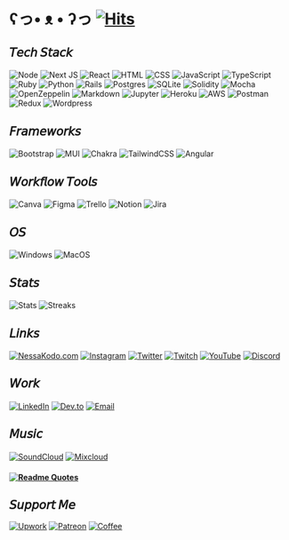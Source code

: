 # ʕっ• ᴥ • ʔっ [![Hits](https://hits.seeyoufarm.com/api/count/incr/badge.svg?url=https%3A%2F%2Fgithub.com%2Fgjbae1212%2Fhit-counter&count_bg=%23b325ae&title_bg=%23555555&icon=&icon_color=%23E7E7E7&title=hits&edge_flat=false)](https://hits.seeyoufarm.com)

## 𝘛𝘦𝘤𝘩 𝘚𝘵𝘢𝘤𝘬

#### 
![Node](https://img.shields.io/badge/Node.js-b325ae?style=for-the-badge&logo=nodedotjs&logoColor=white)
![Next JS](https://img.shields.io/badge/Next-b325ae?style=for-the-badge&logo=next.js&logoColor=white)
![React](https://img.shields.io/badge/react-b325ae?style=for-the-badge&logo=react&logoColor=white)
![HTML](https://img.shields.io/badge/HTML5-b325ae?style=for-the-badge&logo=html5&logoColor=white)
![CSS](https://img.shields.io/badge/CSS3-b325ae?style=for-the-badge&logo=css3&logoColor=white)
![JavaScript](https://img.shields.io/badge/javascript-b325ae?style=for-the-badge&logo=javascript&logoColor=white)
![TypeScript](https://img.shields.io/badge/TypeScript-b325ae?style=for-the-badge&logo=typescript&logoColor=white)
![Ruby](https://img.shields.io/badge/ruby-b325ae?style=for-the-badge&logo=ruby&logoColor=white)
![Python](https://img.shields.io/badge/Python-b325ae?style=for-the-badge&logo=python&logoColor=white)
![Rails](https://img.shields.io/badge/rails-b325ae?style=for-the-badge&logo=ruby-on-rails&logoColor=white)
![Postgres](https://img.shields.io/badge/postgres-b325ae?style=for-the-badge&logo=postgresql&logoColor=white)
![SQLite](https://img.shields.io/badge/sqlite-b325ae?style=for-the-badge&logo=sqlite&logoColor=white)
![Solidity](https://img.shields.io/badge/Solidity-b325ae?style=for-the-badge&logo=solidity&logoColor=white)
![Mocha](https://img.shields.io/badge/Mocha-b325ae?style=for-the-badge&logo=Mocha&logoColor=white)
![OpenZeppelin](https://img.shields.io/badge/OpenZeppelin-b325ae?logo=OpenZeppelin&logoColor=fff&style=for-the-badge)
![Markdown](https://img.shields.io/badge/markdown-b325ae?style=for-the-badge&logo=markdown&logoColor=white)
![Jupyter](https://img.shields.io/badge/Jupyter-b325ae?&style=for-the-badge&logo=Jupyter&logoColor=white)
![Heroku](https://img.shields.io/badge/heroku-b325ae?style=for-the-badge&logo=heroku&logoColor=white)
![AWS](https://img.shields.io/badge/Amazon_AWS-b325ae?style=for-the-badge&logo=amazonaws&logoColor=white)
![Postman](https://img.shields.io/badge/Postman-b325ae?style=for-the-badge&logo=Postman&logoColor=white)
![Redux](https://img.shields.io/badge/Redux-b325ae?style=for-the-badge&logo=redux&logoColor=white)
![Wordpress](https://img.shields.io/badge/Wordpress-b325ae?style=for-the-badge&logo=wordpress&logoColor=white)


## 𝘍𝘳𝘢𝘮𝘦𝘸𝘰𝘳𝘬𝘴

#### 
![Bootstrap](https://img.shields.io/badge/bootstrap-b325ae?style=for-the-badge&logo=bootstrap&logoColor=white)
![MUI](https://img.shields.io/badge/Material%20UI-b325ae?style=for-the-badge&logo=mui&logoColor=white)
![Chakra](https://img.shields.io/badge/Chakra--UI-b325ae?style=for-the-badge&logo=chakra-ui&logoColor=white)
![TailwindCSS](https://img.shields.io/badge/tailwindcss-b325ae?style=for-the-badge&logo=tailwind-css&logoColor=white)
![Angular](https://img.shields.io/badge/Angular-b325ae?style=for-the-badge&logo=angular&logoColor=white)


## 𝘞𝘰𝘳𝘬𝘧𝘭𝘰𝘸 𝘛𝘰𝘰𝘭𝘴

#### 
![Canva](https://img.shields.io/badge/Canva-b325ae?style=for-the-badge&logo=Canva&logoColor=white)
![Figma](https://img.shields.io/badge/Figma-b325ae?style=for-the-badge&logo=figma&logoColor=white)
![Trello](https://img.shields.io/badge/Trello-b325ae?style=for-the-badge&logo=trello&logoColor=white)
![Notion](https://img.shields.io/badge/Notion-b325ae?style=for-the-badge&logo=notion&logoColor=white)
![Jira](https://img.shields.io/badge/Jira-b325ae?style=for-the-badge&logo=Jira&logoColor=white)

## 𝘖𝘚

#### 
![Windows](https://img.shields.io/badge/Windows-b325ae?style=for-the-badge&logo=windows&logoColor=white)
![MacOS](https://img.shields.io/badge/mac%20os-b325ae?style=for-the-badge&logo=apple&logoColor=white)

## 𝘚𝘵𝘢𝘵𝘴

#### 
![Stats](https://github-readme-stats.vercel.app/api?username=nessakodo&theme={synthwave})
![Streaks](https://github-readme-streak-stats.herokuapp.com/?user=nessakodo&theme={synthwave})

<!-- ![Graph](https://github-readme-activity-graph.cyclic.app/graph?username=nessakodo&theme=minimal)
![Profile](https://github-profile-summary-cards.vercel.app/api/cards/profile-details?username=nessakodo&theme=vue) -->


## 𝘓𝘪𝘯𝘬𝘴

#### 
[![NessaKodo.com](https://img.shields.io/badge/nessakodo.com-b325ae?style=for-the-badge&logo=About.me&logoColor=white)](https://www.nessakodo.com)
[![Instagram](https://img.shields.io/badge/Instagram-b325ae?style=for-the-badge&logo=instagram&logoColor=white)](https://www.instagram.com/nessakodo/)
[![Twitter](https://img.shields.io/badge/Twitter-b325ae?style=for-the-badge&logo=twitter&logoColor=white)](https://twitter.com/NessaKodo)
[![Twitch](https://img.shields.io/badge/Twitch-b325ae?style=for-the-badge&logo=twitch&logoColor=white)](https://www.twitch.tv/nessakodo)
[![YouTube](https://img.shields.io/badge/YouTube-b325ae?style=for-the-badge&logo=youtube&logoColor=white)](https://www.youtube.com/channel/UCWZbQMDx7YjkRh6M8bkrbIA)
[![Discord](https://img.shields.io/badge/Discord-b325ae?style=for-the-badge&logo=discord&logoColor=white)](https://discord.gg/KPsWXyK9cz)


## 𝘞𝘰𝘳𝘬

####
[![LinkedIn](https://img.shields.io/badge/LinkedIn-b325ae?style=for-the-badge&logo=linkedin&logoColor=white)](https://www.linkedin.com/in/nessakodo/)
[![Dev.to](https://img.shields.io/badge/dev.to-b325ae?style=for-the-badge&logo=dev.to&logoColor=white)](https://dev.to/nessakodo)
[![Email](https://img.shields.io/badge/Gmail-b325ae?style=for-the-badge&logo=gmail&logoColor=white)](mailto:nessakodo@gmail.com)


## 𝘔𝘶𝘴𝘪𝘤

#### 

[![SoundCloud](https://img.shields.io/badge/SoundCloud-b325ae?style=for-the-badge&logo=soundcloud&logoColor=white)](https://soundcloud.com/nessakodo)
[![Mixcloud](https://img.shields.io/badge/mix%20cloud-b325ae?style=for-the-badge&logo=mixcloud&logoColor=white)](https://www.mixcloud.com/nessakodo/)



####
#### [![Readme Quotes](https://quotes-github-readme.vercel.app/api?type=horizontal&theme=catppuccin_mocha&quote=Don’t+think+you+are,+know+you+are.&author=Morpheus)](https://github.com/piyushsuthar/github-readme-quotes)


## 𝘚𝘶𝘱𝘱𝘰𝘳𝘵 𝘔𝘦

[![Upwork](https://img.shields.io/badge/UpWork-b325ae?style=for-the-badge&logo=Upwork&logoColor=white)](https://www.upwork.com/freelancers/~01bfd66cd60c9efc0a?viewMode=1)
[![Patreon](https://img.shields.io/badge/Patreon-b325ae?style=for-the-badge&logo=patreon&logoColor=white)](https://www.patreon.com/nessakodo)
[![Coffee](https://img.shields.io/badge/Buy_Me_A_Coffee-b325ae?style=for-the-badge&logo=buy-me-a-coffee&logoColor=white)](https://www.buymeacoffee.com/nessakodo?new=1)